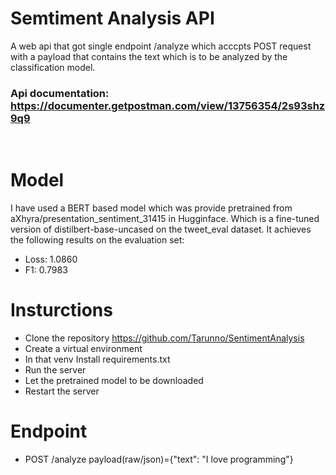 # Semtiment Analysis API
A web api that got single endpoint /analyze which acccpts POST request with a payload that contains the text which is to be analyzed by the classification model.

### Api documentation: https://documenter.getpostman.com/view/13756354/2s93shz9q9
<br/>

# Model
I have used a BERT based model which was provide pretrained from aXhyra/presentation_sentiment_31415 in Hugginface. Which is a fine-tuned version of distilbert-base-uncased on the tweet_eval dataset. It achieves the following results on the evaluation set:
- Loss: 1.0860
- F1: 0.7983

# Insturctions
- Clone the repository https://github.com/Tarunno/SentimentAnalysis
- Create a virtual environment
- In that venv Install requirements.txt
- Run the server
- Let the pretrained model to be downloaded
- Restart the server

# Endpoint 
- POST /analyze  payload(raw/json)={"text": "I love programming"} 